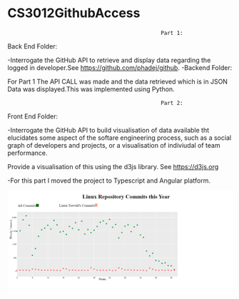 # CS3012GithubAccess


                                                    Part 1:

Back End Folder:

-Interrogate the GitHub API to retrieve and display data regarding the logged in developer.See https://github.com/phadej/github.
-Backend Folder:

For Part 1 The API CALL was made and the data retrieved which is in JSON Data was displayed.This was implemented using Python.

                                                    Part 2:

Front End Folder:

-Interrogate the GitHub API to build visualisation of data available tht elucidates some aspect of the softare engineering process, 
such as a social graph of developers and projects, or a visualisation of indiviudal of team performance. 

Provide a visualisation of this using the d3js library. See https://d3js.org

-For this part I moved the project to Typescript and Angular platform.

![alt text](https://raw.githubusercontent.com/nissimanjayil/CS3012GithubAccess/master/LinuxCommits.png)

